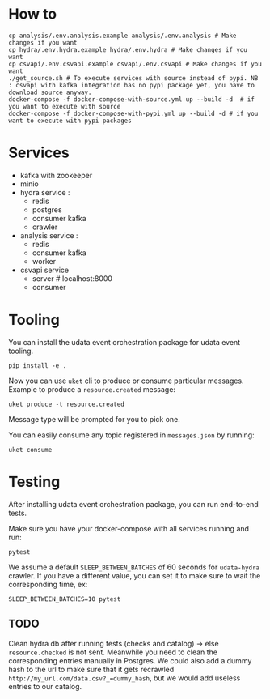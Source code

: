 # How to

```
cp analysis/.env.analysis.example analysis/.env.analysis # Make changes if you want
cp hydra/.env.hydra.example hydra/.env.hydra # Make changes if you want
cp csvapi/.env.csvapi.example csvapi/.env.csvapi # Make changes if you want
./get_source.sh # To execute services with source instead of pypi. NB : csvapi with kafka integration has no pypi package yet, you have to download source anyway.
docker-compose -f docker-compose-with-source.yml up --build -d  # if you want to execute with source
docker-compose -f docker-compose-with-pypi.yml up --build -d # if you want to execute with pypi packages
```

# Services

- kafka with zookeeper
- minio
- hydra service :
  - redis
  - postgres
  - consumer kafka
  - crawler
- analysis service :
  - redis
  - consumer kafka
  - worker
- csvapi service
  - server # localhost:8000
  - consumer

# Tooling

You can install the udata event orchestration package for udata event tooling.
```
pip install -e .
```

Now you can use `uket` cli to produce or consume particular messages.
Example to produce a `resource.created` message:
```
uket produce -t resource.created
```
Message type will be prompted for you to pick one.

You can easily consume any topic registered in `messages.json` by running:
```
uket consume
```

# Testing

After installing udata event orchestration package, you can run end-to-end tests.

Make sure you have your docker-compose with all services running and run:
```
pytest
```

We assume a default `SLEEP_BETWEEN_BATCHES` of 60 seconds for `udata-hydra` crawler.
If you have a different value, you can set it to make sure to wait the corresponding time, ex:
```
SLEEP_BETWEEN_BATCHES=10 pytest
```

 ## TODO
Clean hydra db after running tests (checks and catalog) -> else `resource.checked` is not sent.
Meanwhile you need to clean the corresponding entries manually in Postgres.
We could also add a dummy hash to the url to make sure that it gets recrawled `http://my_url.com/data.csv?_=dummy_hash`,
but we would add useless entries to our catalog.
